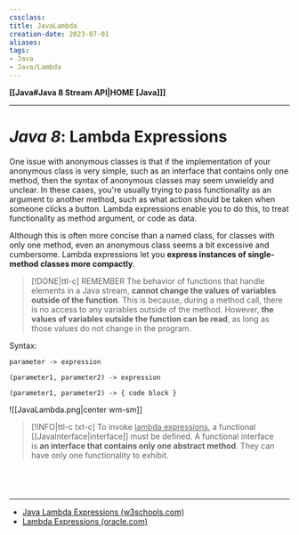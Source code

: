 ```yaml
---
cssclass:
title: JavaLambda
creation-date: 2023-07-01
aliases:
tags:
- Java
- Java/Lambda 
---
```

**[[Java#Java 8 Stream API|HOME [Java]]]**

---
# *Java 8*: Lambda Expressions
One issue with anonymous classes is that if the implementation of your anonymous class is very simple, such as an interface that contains only one method, then the syntax of anonymous classes may seem unwieldy and unclear. In these cases, you're usually trying to pass functionality as an argument to another method, such as what action should be taken when someone clicks a button. Lambda expressions enable you to do this, to treat functionality as method argument, or code as data.

Although this is often more concise than a named class, for classes with only one method, even an anonymous class seems a bit excessive and cumbersome. Lambda expressions let you **express instances of single-method classes more compactly**.

>[!DONE|ttl-c] REMEMBER
> The behavior of functions that handle elements in a Java stream, **cannot change the values of variables outside of the function**. This is because, during a method call, there is no access to any variables outside of the method. However, **the values of variables outside the function can be read**, as long as those values do not change in the program.

Syntax:
```
parameter -> expression
```
```
(parameter1, parameter2) -> expression
```
```
(parameter1, parameter2) -> { code block }
```
![[JavaLambda.png|center wm-sm]]

>[!INFO|ttl-c txt-c]
> To invoke <u>lambda expressions</u>, a functional [[JavaInterface|interface]] must be defined.
> A functional interface is **an interface that contains only one abstract method**. They can have only one functionality to exhibit.

<br>

# 
---
- [Java Lambda Expressions (w3schools.com)](https://www.w3schools.com/java/java_lambda.asp)
- [Lambda Expressions (oracle.com)](https://docs.oracle.com/javase/tutorial/java/javaOO/lambdaexpressions.html)